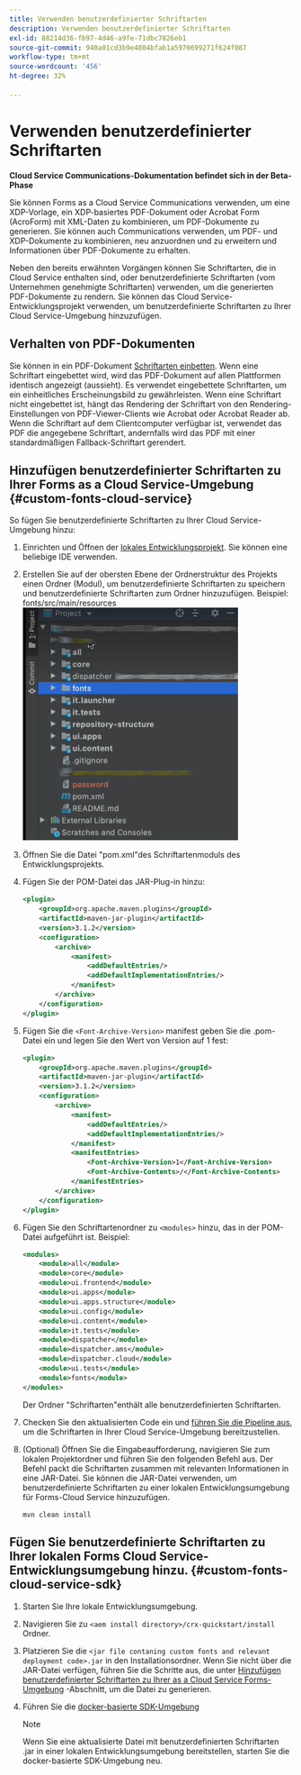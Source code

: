 ```yaml
---
title: Verwenden benutzerdefinierter Schriftarten
description: Verwenden benutzerdefinierter Schriftarten
exl-id: 88214d36-fb97-4d46-a9fe-71dbc7826eb1
source-git-commit: 940a01cd3b9e4804bfab1a5970699271f624f087
workflow-type: tm+mt
source-wordcount: '456'
ht-degree: 32%

---
```


# Verwenden benutzerdefinierter Schriftarten

**Cloud Service Communications-Dokumentation befindet sich in der Beta-Phase**

Sie können Forms as a Cloud Service Communications verwenden, um eine XDP-Vorlage, ein XDP-basiertes PDF-Dokument oder Acrobat Form (AcroForm) mit XML-Daten zu kombinieren, um PDF-Dokumente zu generieren. Sie können auch Communications verwenden, um PDF- und XDP-Dokumente zu kombinieren, neu anzuordnen und zu erweitern und Informationen über PDF-Dokumente zu erhalten.

Neben den bereits erwähnten Vorgängen können Sie Schriftarten, die in Cloud Service enthalten sind, oder benutzerdefinierte Schriftarten (vom Unternehmen genehmigte Schriftarten) verwenden, um die generierten PDF-Dokumente zu rendern. Sie können das Cloud Service-Entwicklungsprojekt verwenden, um benutzerdefinierte Schriftarten zu Ihrer Cloud Service-Umgebung hinzuzufügen.

## Verhalten von PDF-Dokumenten

Sie können in ein PDF-Dokument [Schriftarten einbetten](https://adobedocs.github.io/experience-manager-forms-cloud-service-developer-reference/api/sync/#tag/PDFOutputOptions). Wenn eine Schriftart eingebettet wird, wird das PDF-Dokument auf allen Plattformen identisch angezeigt (aussieht). Es verwendet eingebettete Schriftarten, um ein einheitliches Erscheinungsbild zu gewährleisten. Wenn eine Schriftart nicht eingebettet ist, hängt das Rendering der Schriftart von den Rendering-Einstellungen von PDF-Viewer-Clients wie Acrobat oder Acrobat Reader ab. Wenn die Schriftart auf dem Clientcomputer verfügbar ist, verwendet das PDF die angegebene Schriftart, andernfalls wird das PDF mit einer standardmäßigen Fallback-Schriftart gerendert.

## Hinzufügen benutzerdefinierter Schriftarten zu Ihrer Forms as a Cloud Service-Umgebung {#custom-fonts-cloud-service}

So fügen Sie benutzerdefinierte Schriftarten zu Ihrer Cloud Service-Umgebung hinzu:

1. Einrichten und Öffnen der [lokales Entwicklungsprojekt](setup-local-development-environment.md). Sie können eine beliebige IDE verwenden.
1. Erstellen Sie auf der obersten Ebene der Ordnerstruktur des Projekts einen Ordner (Modul), um benutzerdefinierte Schriftarten zu speichern und benutzerdefinierte Schriftarten zum Ordner hinzuzufügen. Beispiel: fonts/src/main/resources
   ![Schriftartenordner](assets/fonts.png)

1. Öffnen Sie die Datei &quot;pom.xml&quot;des Schriftartenmoduls des Entwicklungsprojekts.
1. Fügen Sie der POM-Datei das JAR-Plug-in hinzu:

   ```xml
   <plugin>
       <groupId>org.apache.maven.plugins</groupId>
       <artifactId>maven-jar-plugin</artifactId>
       <version>3.1.2</version>
       <configuration>
           <archive>
               <manifest>
                   <addDefaultEntries/>
                   <addDefaultImplementationEntries/>
               </manifest>
           </archive>
       </configuration>
   </plugin>
   ```


1. Fügen Sie die `<Font-Archive-Version>` manifest geben Sie die .pom-Datei ein und legen Sie den Wert von Version auf 1 fest:

   ```xml
   <plugin>
       <groupId>org.apache.maven.plugins</groupId>
       <artifactId>maven-jar-plugin</artifactId>
       <version>3.1.2</version>
       <configuration>
           <archive>
               <manifest>
                   <addDefaultEntries/>
                   <addDefaultImplementationEntries/>
               </manifest>
               <manifestEntries>
                   <Font-Archive-Version>1</Font-Archive-Version>
                   <Font-Archive-Contents>/</Font-Archive-Contents>
               </manifestEntries> 
           </archive>
       </configuration>
   </plugin>
   ```

1. Fügen Sie den Schriftartenordner zu `<modules>` hinzu, das in der POM-Datei aufgeführt ist. Beispiel:

   ```xml
   <modules>
       <module>all</module>
       <module>core</module>
       <module>ui.frontend</module>
       <module>ui.apps</module>
       <module>ui.apps.structure</module>
       <module>ui.config</module>
       <module>ui.content</module>
       <module>it.tests</module>
       <module>dispatcher</module>
       <module>dispatcher.ams</module>
       <module>dispatcher.cloud</module>
       <module>ui.tests</module>
       <module>fonts</module>
   </modules>
   ```

   Der Ordner &quot;Schriftarten&quot;enthält alle benutzerdefinierten Schriftarten.

1. Checken Sie den aktualisierten Code ein und [führen Sie die Pipeline aus](/help/implementing/cloud-manager/deploy-code.md), um die Schriftarten in Ihrer Cloud Service-Umgebung bereitzustellen.

1. (Optional) Öffnen Sie die Eingabeaufforderung, navigieren Sie zum lokalen Projektordner und führen Sie den folgenden Befehl aus. Der Befehl packt die Schriftarten zusammen mit relevanten Informationen in eine JAR-Datei. Sie können die JAR-Datei verwenden, um benutzerdefinierte Schriftarten zu einer lokalen Entwicklungsumgebung für Forms-Cloud Service hinzuzufügen.

   ```shell
   mvn clean install
   ```

## Fügen Sie benutzerdefinierte Schriftarten zu Ihrer lokalen Forms Cloud Service-Entwicklungsumgebung hinzu. {#custom-fonts-cloud-service-sdk}

1. Starten Sie Ihre lokale Entwicklungsumgebung.
1. Navigieren Sie zu `<aem install directory>/crx-quickstart/install` Ordner.
1. Platzieren Sie die `<jar file contaning custom fonts and relevant deployment code>.jar` in den Installationsordner. Wenn Sie nicht über die JAR-Datei verfügen, führen Sie die Schritte aus, die unter [Hinzufügen benutzerdefinierter Schriftarten zu Ihrer as a Cloud Service Forms-Umgebung](#custom-fonts-cloud-service) -Abschnitt, um die Datei zu generieren.
1. Führen Sie die [docker-basierte SDK-Umgebung](setup-local-development-environment.md#docker-microservices)


   >[!NOTE]
   >
   >Wenn Sie eine aktualisierte Datei mit benutzerdefinierten Schriftarten .jar in einer lokalen Entwicklungsumgebung bereitstellen, starten Sie die docker-basierte SDK-Umgebung neu.
